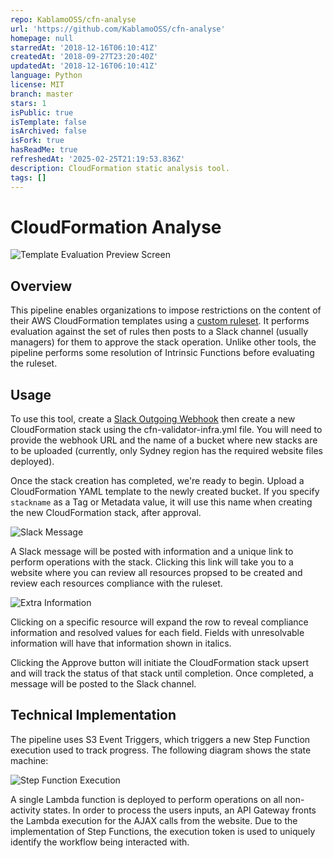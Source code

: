 ```yaml
---
repo: KablamoOSS/cfn-analyse
url: 'https://github.com/KablamoOSS/cfn-analyse'
homepage: null
starredAt: '2018-12-16T06:10:41Z'
createdAt: '2018-09-27T23:20:40Z'
updatedAt: '2018-12-16T06:10:41Z'
language: Python
license: MIT
branch: master
stars: 1
isPublic: true
isTemplate: false
isArchived: false
isFork: true
hasReadMe: true
refreshedAt: '2025-02-25T21:19:53.836Z'
description: CloudFormation static analysis tool.
tags: []
---
```


# CloudFormation Analyse #

![Template Evaluation Preview Screen](https://raw.githubusercontent.com/KablamoOSS/cfn-analyse/master/website/screen-2.png)

## Overview

This pipeline enables organizations to impose restrictions on the content of their AWS CloudFormation templates using a [custom ruleset](https://github.com/KablamoOSS/cfn-analyse/blob/master/lambda/rules.yml). It performs evaluation against the set of rules then posts to a Slack channel (usually managers) for them to approve the stack operation. Unlike other tools, the pipeline performs some resolution of Intrinsic Functions before evaluating the ruleset.

## Usage

To use this tool, create a [Slack Outgoing Webhook](https://my.slack.com/services/new/outgoing-webhook) then create a new CloudFormation stack using the cfn-validator-infra.yml file. You will need to provide the webhook URL and the name of a bucket where new stacks are to be uploaded (currently, only Sydney region has the required website files deployed).

Once the stack creation has completed, we're ready to begin. Upload a CloudFormation YAML template to the newly created bucket. If you specify `stackname` as a Tag or Metadata value, it will use this name when creating the new CloudFormation stack, after approval.

![Slack Message](https://raw.githubusercontent.com/KablamoOSS/cfn-analyse/master/website/screen-1.png)

A Slack message will be posted with information and a unique link to perform operations with the stack. Clicking this link will take you to a website where you can review all resources propsed to be created and review each resources compliance with the ruleset.

![Extra Information](https://raw.githubusercontent.com/KablamoOSS/cfn-analyse/master/website/screen-3.png)

Clicking on a specific resource will expand the row to reveal compliance information and resolved values for each field. Fields with unresolvable information will have that information shown in italics.

Clicking the Approve button will initiate the CloudFormation stack upsert and will track the status of that stack until completion. Once completed, a message will be posted to the Slack channel.

## Technical Implementation

The pipeline uses S3 Event Triggers, which triggers a new Step Function execution used to track progress. The following diagram shows the state machine:

![Step Function Execution](https://raw.githubusercontent.com/KablamoOSS/cfn-analyse/master/website/screen-4.png)

A single Lambda function is deployed to perform operations on all non-activity states. In order to process the users inputs, an API Gateway fronts the Lambda execution for the AJAX calls from the website. Due to the implementation of Step Functions, the execution token is used to uniquely identify the workflow being interacted with.

